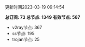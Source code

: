 更新时间2023-03-19 09:14:54

**总订阅: 73**
**总节点: 1349**
**有效节点: 587**
- v2ray节点: 367
- ss节点: 195
- trojan节点: 25
